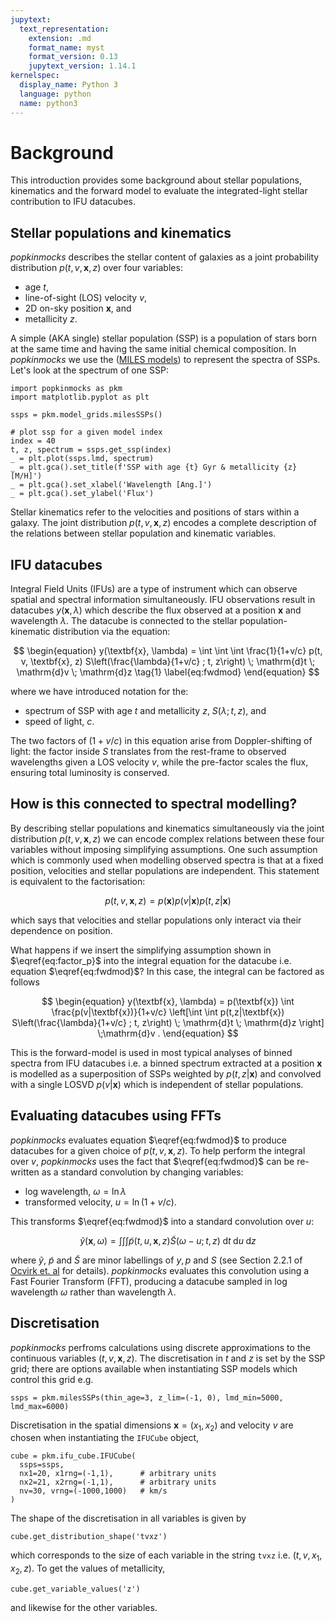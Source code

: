 ```yaml
---
jupytext:
  text_representation:
    extension: .md
    format_name: myst
    format_version: 0.13
    jupytext_version: 1.14.1
kernelspec:
  display_name: Python 3
  language: python
  name: python3
---
```


# Background

This introduction provides some background about stellar populations, kinematics and the forward model to evaluate the integrated-light stellar contribution to IFU datacubes.

## Stellar populations and kinematics

_popkinmocks_ describes the stellar content of galaxies as a joint probability distribution $p(t, v, \textbf{x}, z)$ over four variables:

* age $t$,
* line-of-sight (LOS) velocity $v$,
* 2D on-sky position $\mathbf{x}$, and
* metallicity $z$.

A simple (AKA single) stellar population (SSP) is a population of stars born at the same time and having the same initial chemical composition. In _popkinmocks_ we use the ([MILES models](http://miles.iac.es/pages/ssp-models.php)) to represent the spectra of SSPs. Let's look at the spectrum of one SSP:

```{code-cell}
import popkinmocks as pkm
import matplotlib.pyplot as plt

ssps = pkm.model_grids.milesSSPs()

# plot ssp for a given model index
index = 40
t, z, spectrum = ssps.get_ssp(index)
_ = plt.plot(ssps.lmd, spectrum)
_ = plt.gca().set_title(f'SSP with age {t} Gyr & metallicity {z} [M/H]')
_ = plt.gca().set_xlabel('Wavelength [Ang.]')
_ = plt.gca().set_ylabel('Flux')
```

Stellar kinematics refer to the velocities and positions of stars within a galaxy. The joint distribution $p(t, v, \textbf{x}, z)$ encodes a complete description of the relations between stellar population and kinematic variables.

## IFU datacubes

Integral Field Units (IFUs) are a type of instrument which can observe spatial and spectral information simultaneously. IFU observations result in datacubes $y(\textbf{x}, \lambda)$ which describe the flux observed at a position $\textbf{x}$ and wavelength $\lambda$. The datacube is connected to the stellar population-kinematic distribution via the equation:

$$
\begin{equation}
  y(\textbf{x}, \lambda) = \int \int \int 
    \frac{1}{1+v/c} p(t, v, \textbf{x}, z) S\left(\frac{\lambda}{1+v/c} ; t, z\right) 
    \; \mathrm{d}t \; \mathrm{d}v \; \mathrm{d}z
  \tag{1}
  \label{eq:fwdmod}
\end{equation}
$$

where we have introduced notation for the:

* spectrum of SSP with age $t$ and metallicity $z$, $S(\lambda ; t, z)$, and
* speed of light, $c$.

The two factors of $(1+v/c)$ in this equation arise from Doppler-shifting of light: the factor inside $S$ translates from the rest-frame to observed wavelengths given a LOS velocity $v$, while the pre-factor scales the flux, ensuring total luminosity is conserved.

## How is this connected to spectral modelling?

By describing stellar populations and kinematics simultaneously via the joint distribution $p(t, v, \textbf{x}, z)$ we can encode complex relations between these four variables without imposing simplifying assumptions. One such assumption which is commonly used when modelling observed spectra is that at a fixed position, velocities and stellar populations are independent. This statement is equivalent to the factorisation:

$$
p(t, v, \textbf{x}, z) = p(\textbf{x}) p(v|\textbf{x}) p(t,z|\textbf{x})
\tag{2}
\label{eq:factor_p}
$$

which says that velocities and stellar populations only interact via their dependence on position.

What happens if we insert the simplifying assumption shown in $\eqref{eq:factor_p}$ into the integral equation for the datacube i.e. equation $\eqref{eq:fwdmod}$? In this case, the integral can be factored as follows

$$
\begin{equation}
  y(\textbf{x}, \lambda) = p(\textbf{x}) \int \frac{p(v|\textbf{x})}{1+v/c}
  \left[\int \int 
  p(t,z|\textbf{x}) S\left(\frac{\lambda}{1+v/c} ; t, z\right) 
  \; \mathrm{d}t \; \mathrm{d}z \right]
  \;\mathrm{d}v .   
\end{equation}
$$

This is the forward-model is used in most typical analyses of binned spectra from IFU datacubes i.e. a binned spectrum extracted at a position $\textbf{x}$ is modelled as a superposition of SSPs weighted by $p(t,z|\textbf{x})$ and convolved with a single LOSVD $p(v|\textbf{x})$ which is independent of stellar populations.

## Evaluating datacubes using FFTs

_popkinmocks_ evaluates equation $\eqref{eq:fwdmod}$ to produce datacubes for a given choice of $p(t, v, \textbf{x}, z)$. To help perform the integral over $v$, _popkinmocks_ uses the fact that $\eqref{eq:fwdmod}$ can be re-written as a standard convolution by changing variables:

* log wavelength, $\omega = \ln \lambda$
* transformed velocity, $u = \ln(1 + v/c)$.

This transforms $\eqref{eq:fwdmod}$ into a standard convolution over $u$:

$$
\begin{equation}
  \tilde{y}(\textbf{x}, \omega) = \int \int \int 
    \tilde{p}(t, u, \textbf{x}, z) \tilde{S}\left(\omega - u; t, z\right) 
    \; \mathrm{d}t \; \mathrm{d}u \; \mathrm{d}z
  \label{eq:fwdmod_transformed}
\end{equation}
$$

where $\tilde{y}$, $\tilde{p}$ and $\tilde{S}$ are minor labellings of $y, p$ and $S$ (see Section 2.2.1 of [Ocvirk et. al](https://ui.adsabs.harvard.edu/abs/2006MNRAS.365...74O/abstract) for details). _popkinmocks_ evaluates this convolution using a Fast Fourier Transform (FFT), producing a datacube sampled in log wavelength $\omega$ rather than wavelength $\lambda$.

## Discretisation

_popkinmocks_ perfroms calculations using discrete approximations to the continuous variables $(t, v, \textbf{x}, z)$. The discretisation in $t$ and $z$ is set by the SSP grid; there are options available when instantiating SSP models which control this grid e.g.

```{code-cell}
ssps = pkm.milesSSPs(thin_age=3, z_lim=(-1, 0), lmd_min=5000, lmd_max=6000)
```

Discretisation in the spatial dimensions $\textbf{x}=(x_1, x_2)$ and velocity $v$ are chosen when instantiating the `IFUCube` object,

```{code-cell}
cube = pkm.ifu_cube.IFUCube(
  ssps=ssps, 
  nx1=20, x1rng=(-1,1),      # arbitrary units
  nx2=21, x2rng=(-1,1),      # arbitrary units
  nv=30, vrng=(-1000,1000)   # km/s
)
```

The shape of the discretisation in all variables is given by

```
cube.get_distribution_shape('tvxz')
```

which corresponds to the size of each variable in the string `tvxz` i.e. $(t, v, x_1, x_2, z)$. To get the values of metallicity,

```{code-cell}
cube.get_variable_values('z')
```

and likewise for the other variables.